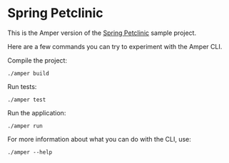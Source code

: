 # Spring Petclinic

This is the Amper version of the [Spring Petclinic](https://github.com/spring-projects/spring-petclinic) sample project.

Here are a few commands you can try to experiment with the Amper CLI.

Compile the project:

```shell
./amper build
```

Run tests:

```shell
./amper test
```

Run the application:

```shell
./amper run
```

For more information about what you can do with the CLI, use:

```shell
./amper --help
```
